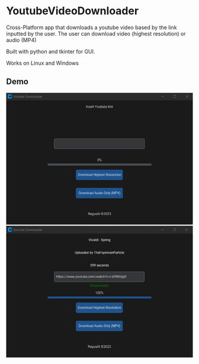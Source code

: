 # YoutubeVideoDownloader

Cross-Platform app that downloads a youtube video based by the link inputted by the user. The user can download video (highest resolution) or audio (MP4)

Built with python and tkinter for GUI.

Works on Linux and Windows

## Demo

<img src="./demo/1.png">
<img src="./demo/2.png">